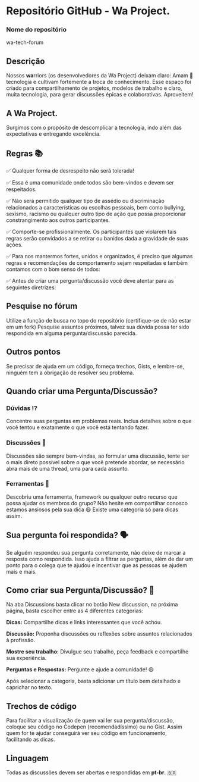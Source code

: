 # Repositório GitHub - Wa Project.

### Nome do repositório
wa-tech-forum
## Descrição
Nossos **wa**rriors (os desenvolvedores da Wa Project) deixam claro:
Amam 💙 tecnologia e cultivam fortemente a troca de conhecimento.
Esse espaço foi criado para compartilhamento de projetos, modelos de trabalho e claro, muita tecnologia, para gerar discussões épicas e colaborativas.
Aproveitem!
## A Wa Project.
Surgimos com o propósito de descomplicar a tecnologia, indo além das expectativas e entregando excelência.
## Regras 📚
✅ Qualquer forma de desrespeito não será tolerada!

✅ Essa é uma comunidade onde todos são bem-vindos e devem ser respeitados.

✅ Não será permitido qualquer tipo de assédio ou discriminação relacionados a características ou escolhas pessoais, bem como bullying, sexismo, racismo ou qualquer outro tipo de ação que possa proporcionar constrangimento aos outros participantes.

✅ Comporte-se profissionalmente. Os participantes que violarem tais regras serão convidados a se retirar ou banidos dada a gravidade de suas ações.

✅ Para nos mantermos fortes, unidos e organizados, é preciso que algumas regras e recomendações de comportamento sejam respeitadas e também contamos com o bom senso de todos:

✅ Antes de criar uma pergunta/discussão você deve atentar para as seguintes diretrizes:
## Pesquise no fórum
Utilize a função de busca no topo do repositório (certifique-se de não estar em um fork)
Pesquise assuntos próximos, talvez sua dúvida possa ter sido respondida em alguma pergunta/discussão parecida.
## Outros pontos
Se precisar de ajuda em um código, forneça trechos, Gists, e lembre-se, ninguém tem a obrigação de resolver seu problema.
## Quando criar uma Pergunta/Discussão?
### Dúvidas ⁉️
Concentre suas perguntas em problemas reais. Inclua detalhes sobre o que você tentou e exatamente o que você está tentando fazer.
### Discussões 💬
Discussões são sempre bem-vindas, ao formular uma discussão, tente ser o mais direto possível sobre o que você pretende abordar, se necessário abra mais de uma thread, uma para cada assunto.
### Ferramentas 🧰
Descobriu uma ferramenta, framework ou qualquer outro recurso que possa ajudar os membros do grupo? Não hesite em compartilhar conosco estamos ansiosos pela sua dica 😃
Existe uma categoria só para dicas assim.
## Sua pergunta foi respondida? 🗣
Se alguém respondeu sua pergunta corretamente, não deixe de marcar a resposta como respondida. Isso ajuda a filtrar as perguntas, além de dar um ponto para o colega que te ajudou e incentivar que as pessoas se ajudem mais e mais.
## Como criar sua Pergunta/Discussão? 📝
Na aba Discussions basta clicar no botão New discussion, na próxima página, basta escolher entre as 4 diferentes categorias:

**Dicas:** Compartilhe dicas e links interessantes que você achou.

**Discussão:** Proponha discussões ou reflexões sobre assuntos relacionados à profissão.

**Mostre seu trabalho:** Divulgue seu trabalho, peça feedback e compartilhe sua experiência.

**Perguntas e Respostas:** Pergunte e ajude a comunidade! 😃

Após selecionar a categoria, basta adicionar um título bem detalhado e caprichar no texto.
## Trechos de código
Para facilitar a visualização de quem vai ler sua pergunta/discussão, coloque seu código no Codepen (recomendadíssimo) ou no Gist. Assim quem for te ajudar conseguirá ver seu código em funcionamento, facilitando as dicas.
## Linguagem 
Todas as discussões devem ser abertas e respondidas em **pt-br**. 🇧🇷